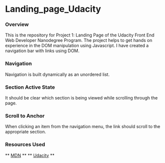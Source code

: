 # Landing_page_Udacity

### Overview
This is the repository for Project 1: Landing Page of the Udacity Front End Web Developer Nanodegree Program. The project helps to get hands on experience in the DOM manipulation using Javascript. I have created a navigation bar with links using DOM.


### Navigation

Navigation is built dynamically as an unordered list.

### Section Active State

It should be clear which section is being viewed while scrolling through the page.

### Scroll to Anchor

When clicking an item from the navigation menu, the link should scroll to the appropriate section.

### Resources Used

** [MDN](www.mdn.com) **
** [Udacity](https://classroom.udacity.com/nanodegrees/nd001-mena-nfp2/dashboard/overview) **
